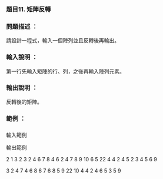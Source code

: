 ### 題目11. 矩陣反轉

### 問題描述 ：
請設計一程式，輸入一個陣列並且反轉後再輸出。

### 輸入說明 ：
第一行先輸入矩陣的行、列，之後再輸入陣列元素。

### 輸出說明 ：
反轉後的矩陣。

### 範例 ：

### 
輸入範例

輸出範例

2 1
3
2
3 2
4 6
7 8
4 6
2 4
7 8 9 10
6 5 22 4
4 2
4 5
2 3
4 5
6 9

3 2
4 7 4
6 8 6
7 6
8 5
9 22
10 4
4 2 4 6
5 3 5 9
 
